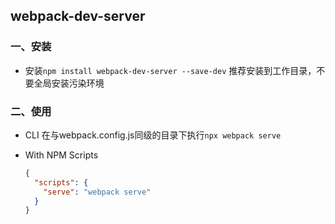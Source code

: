 ## webpack-dev-server

### 一、安装
- 安装`npm install webpack-dev-server --save-dev` 推荐安装到工作目录，不要全局安装污染环境

### 二、使用
- CLI 在与webpack.config.js同级的目录下执行`npx webpack serve`

- With NPM Scripts
  ```json
  {
    "scripts": {
      "serve": "webpack serve"
    }
  }
  ```